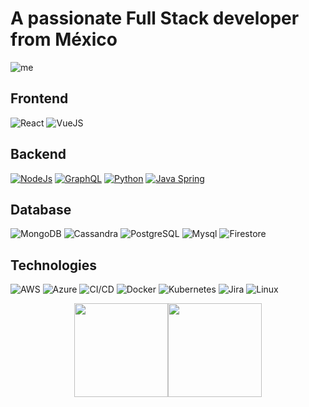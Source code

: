 # A passionate Full Stack developer from México

![me](https://user-images.githubusercontent.com/22719098/87866579-2e9c1d00-c949-11ea-9305-61d54be2678a.png)

## Frontend

![React](https://img.shields.io/badge/-React-000?&logo=React)
![VueJS](https://img.shields.io/badge/-VueJs-000?&logo=Vue.Js)

## Backend

[![NodeJs](https://img.shields.io/badge/-NodeJs-000?&logo=Node.js)](https://github.com/beenjii14?tab=repositories&q=&type=&language=javascript)
[![GraphQL](https://img.shields.io/badge/-GraphQL-000?&logo=GraphQL)](https://github.com/beenjii14?tab=repositories&q=&type=&language=javascript)
[![Python](https://img.shields.io/badge/-Python-000?&logo=python)](https://github.com/beenjii14?tab=repositories&q=&type=&language=python)
[![Java Spring](https://img.shields.io/badge/-Spring-000?&logo=Spring)](https://github.com/beenjii14?tab=repositories&q=&type=&language=java)

## Database

![MongoDB](https://img.shields.io/badge/-MongoDB-000?&logo=MongoDB&logoColor=4479A1)
![Cassandra](https://img.shields.io/badge/-Cassandra-000?&logo=Apache&logoColor=4479A1)
![PostgreSQL](https://img.shields.io/badge/-PostgreSQL-000?&logo=PostgreSQL&logoColor=4479A1)
![Mysql](https://img.shields.io/badge/-Mysql-000?&logo=Mysql&logoColor=4479A1)
![Firestore](https://img.shields.io/badge/-Firestore-000?&logo=Firebase&logoColor=4479A1)

## Technologies

![AWS](https://img.shields.io/badge/-AWS-000?&logo=Amazon-AWS&logoColor=FF9900)
![Azure](https://img.shields.io/badge/-Azure-000?&logo=Microsoft&logoColor=FF9900)
![CI/CD](https://img.shields.io/badge/-CI%2FCD-000?&logo=CircleCI&logoColor=888)
![Docker](https://img.shields.io/badge/-Docker-000?&logo=Docker)
![Kubernetes](https://img.shields.io/badge/-Kubernetes-000?&logo=Kubernetes)
![Jira](https://img.shields.io/badge/-Jira-000?&logo=Jira-Software&logoColor=0052CC)
![Linux](https://img.shields.io/badge/-Linux-000?&logo=Linux&logoColor=FCC624)

<p align="center">
<img height="150px" src="https://github-readme-stats.vercel.app/api?username=beenjii14&hide_title=true&hide_border=true&show_icons=true&include_all_commits=true&count_private=true&line_height=21&text_color=000&icon_color=000&bg_color=0,ea6161,ffc64d,fffc4d,52fa5a&theme=graywhite" /><img height="150px" src="https://github-readme-stats.vercel.app/api/top-langs/?username=beenjii14&hide=html&hide_title=true&hide_border=true&layout=compact&langs_count=7&exclude_repo=comp426,Redventures-Movie-Quotes&text_color=000&icon_color=fff&bg_color=0,52fa5a,4dfcff,c64dff&theme=graywhite" />
</p>
